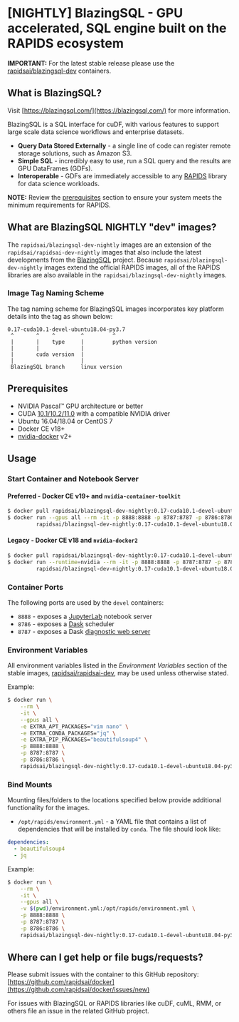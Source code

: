 # [NIGHTLY] BlazingSQL - GPU accelerated, SQL engine built on the RAPIDS ecosystem

**IMPORTANT:** For the latest stable release please use the [rapidsai/blazingsql-dev](https://hub.docker.com/r/rapidsai/blazingsql-dev) containers.

## What is BlazingSQL?

Visit [https://blazingsql.com/](https://blazingsql.com/) for more information.

BlazingSQL is a SQL interface for cuDF, with various features to support large scale data science workflows and enterprise datasets.
- **Query Data Stored Externally** - a single line of code can register remote storage solutions, such as Amazon S3.
- **Simple SQL** - incredibly easy to use, run a SQL query and the results are GPU DataFrames (GDFs).
- **Interoperable** - GDFs are immediately accessible to any [RAPIDS](htts://github.com/rapidsai) library for data science workloads.

**NOTE:** Review the [prerequisites](#prerequisites) section to ensure your system meets the minimum requirements for RAPIDS.

## What are BlazingSQL NIGHTLY "dev" images?

The `rapidsai/blazingsql-dev-nightly` images are an extension of the `rapidsai/rapidsai-dev-nightly` images that also include the latest developments from the [BlazingSQL](https://blazingsql.com/) project. Because `rapidsai/blazingsql-dev-nightly` images extend the official RAPIDS images, all of the RAPIDS libraries are also available in the `rapidsai/blazingsql-dev-nightly` images.

### Image Tag Naming Scheme

The tag naming scheme for BlazingSQL images incorporates key platform details into the tag as shown below:
```
0.17-cuda10.1-devel-ubuntu18.04-py3.7
 ^       ^    ^        ^         ^
 |       |    type     |         python version
 |       |             |
 |       cuda version  |
 |                     |
 BlazingSQL branch     linux version
```

## Prerequisites

* NVIDIA Pascal™ GPU architecture or better
* CUDA [10.1/10.2/11.0](https://developer.nvidia.com/cuda-downloads) with a compatible NVIDIA driver
* Ubuntu 16.04/18.04 or CentOS 7
* Docker CE v18+
* [nvidia-docker](https://github.com/nvidia/nvidia-docker/wiki/Installation-(version-2.0)) v2+

## Usage

### Start Container and Notebook Server

#### Preferred - Docker CE v19+ and `nvidia-container-toolkit`
```bash
$ docker pull rapidsai/blazingsql-dev-nightly:0.17-cuda10.1-devel-ubuntu18.04-py3.7
$ docker run --gpus all --rm -it -p 8888:8888 -p 8787:8787 -p 8786:8786 \
         rapidsai/blazingsql-dev-nightly:0.17-cuda10.1-devel-ubuntu18.04-py3.7
```

#### Legacy - Docker CE v18 and `nvidia-docker2`
```bash
$ docker pull rapidsai/blazingsql-dev-nightly:0.17-cuda10.1-devel-ubuntu18.04-py3.7
$ docker run --runtime=nvidia --rm -it -p 8888:8888 -p 8787:8787 -p 8786:8786 \
         rapidsai/blazingsql-dev-nightly:0.17-cuda10.1-devel-ubuntu18.04-py3.7
```

### Container Ports

The following ports are used by the `devel` containers:

- `8888` - exposes a [JupyterLab](https://jupyterlab.readthedocs.io/en/stable/) notebook server
- `8786` - exposes a [Dask](https://docs.dask.org/en/latest/) scheduler
- `8787` - exposes a Dask [diagnostic web server](https://docs.dask.org/en/latest/setup/cli.html#diagnostic-web-servers)

### Environment Variables

All environment variables listed in the _Environment Variables_ section of the stable images, [rapidsai/rapidsai-dev](https://hub.docker.com/r/rapidsai/rapidsai-dev), may be used unless otherwise stated.

Example:

```sh
$ docker run \
    --rm \
    -it \
    --gpus all \
    -e EXTRA_APT_PACKAGES="vim nano" \
    -e EXTRA_CONDA_PACKAGES="jq" \
    -e EXTRA_PIP_PACKAGES="beautifulsoup4" \
    -p 8888:8888 \
    -p 8787:8787 \
    -p 8786:8786 \
    rapidsai/blazingsql-dev-nightly:0.17-cuda10.1-devel-ubuntu18.04-py3.7
```
### Bind Mounts

Mounting files/folders to the locations specified below provide additional functionality for the images.

- `/opt/rapids/environment.yml` - a YAML file that contains a list of dependencies that will be installed by `conda`. The file should look like:

```yml
dependencies:
  - beautifulsoup4
  - jq
```

Example:

```sh
$ docker run \
    --rm \
    -it \
    --gpus all \
    -v $(pwd)/environment.yml:/opt/rapids/environment.yml \
    -p 8888:8888 \
    -p 8787:8787 \
    -p 8786:8786 \
    rapidsai/blazingsql-dev-nightly:0.17-cuda10.1-devel-ubuntu18.04-py3.7
```

## Where can I get help or file bugs/requests?

Please submit issues with the container to this GitHub repository: [https://github.com/rapidsai/docker](https://github.com/rapidsai/docker/issues/new)

For issues with BlazingSQL or RAPIDS libraries like cuDF, cuML, RMM, or others file an issue in the related GitHub project.